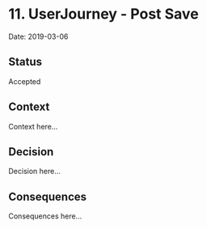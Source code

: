 # 11. UserJourney - Post Save

Date: 2019-03-06

## Status

Accepted

## Context

Context here...

## Decision

Decision here...

## Consequences

Consequences here...
